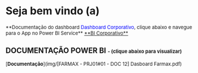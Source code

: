 # **Seja bem vindo (a)**

<font size ="2">
**Documentação do dashboard <span style = "color: blue">Dashboard Corporativo</span>, clique abaixo e navegue para o App no Power BI Service**

<a href="https://app.powerbi.com/Redirect?action=OpenApp&appId=f194a00f-199a-47b8-bce1-59bcb5635cac&ctid=4019cfa9-aae5-4964-912e-b0e0bb606d37" target="_blank">
**BI Corporativo**
</a>

## **DOCUMENTAÇÃO POWER BI** <font size ="2"> - (clique abaixo para visualizar) </font>


[**Documentação**](img/[FARMAX - PRJ01#01 - DOC 12] Dasboard Farmax.pdf)


